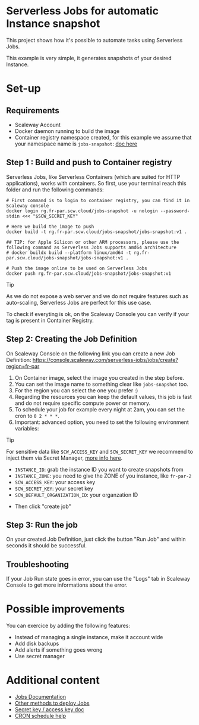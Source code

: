 # Serverless Jobs for automatic Instance snapshot

This project shows how it's possible to automate tasks using Serverless Jobs.

This example is very simple, it generates snapshots of your desired Instance.

# Set-up

## Requirements

- Scaleway Account
- Docker daemon running to build the image
- Container registry namespace created, for this example we assume that your namespace name is `jobs-snapshot`: [doc here](https://www.scaleway.com/en/docs/containers/container-registry/how-to/create-namespace/)

## Step 1 : Build and push to Container registry

Serverless Jobs, like Serverless Containers (which are suited for HTTP applications), works
with containers. So first, use your terminal reach this folder and run the following commands:

```shell
# First command is to login to container registry, you can find it in Scaleway console
docker login rg.fr-par.scw.cloud/jobs-snapshot -u nologin --password-stdin <<< "$SCW_SECRET_KEY"

# Here we build the image to push
docker build -t rg.fr-par.scw.cloud/jobs-snapshot/jobs-snapshot:v1 .

## TIP: for Apple Silicon or other ARM processors, please use the following command as Serverless Jobs supports amd64 architecture
# docker buildx build --platform linux/amd64 -t rg.fr-par.scw.cloud/jobs-snapshot/jobs-snapshot:v1 .

# Push the image online to be used on Serverless Jobs
docker push rg.fr-par.scw.cloud/jobs-snapshot/jobs-snapshot:v1
```
> [!TIP]
> As we do not expose a web server and we do not require features such as auto-scaling, Serverless Jobs are perfect for this use case.

To check if everyting is ok, on the Scaleway Console you can verify if your tag is present in Container Registry.

## Step 2: Creating the Job Definition

On Scaleway Console on the following link you can create a new Job Definition: https://console.scaleway.com/serverless-jobs/jobs/create?region=fr-par

1. On Container image, select the image you created in the step before.
1. You can set the image name to something clear like `jobs-snapshot` too.
1. For the region you can select the one you prefer :)
1. Regarding the resources you can keep the default values, this job is fast and do not require specific compute power or memory.
1. To schedule your job for example every night at 2am, you can set the cron to `0 2 * * *`.
1. Important: advanced option, you need to set the following environment variables:

> [!TIP]
> For sensitive data like `SCW_ACCESS_KEY` and `SCW_SECRET_KEY` we recommend to inject them via Secret Manager, [more info here](https://www.scaleway.com/en/docs/serverless/jobs/how-to/reference-secret-in-job/).

- `INSTANCE_ID`: grab the instance ID you want to create snapshots from
- `INSTANCE_ZONE`: you need to give the ZONE of you instance, like `fr-par-2`
- `SCW_ACCESS_KEY`: your access key
- `SCW_SECRET_KEY`: your secret key
- `SCW_DEFAULT_ORGANIZATION_ID`: your organzation ID

* Then click "create job"

## Step 3: Run the job

On your created Job Definition, just click the button "Run Job" and within seconds it should be successful.

## Troubleshooting

If your Job Run state goes in error, you can use the "Logs" tab in Scaleway Console to get more informations about the error.

# Possible improvements

You can exercice by adding the following features:

- Instead of managing a single instance, make it account wide
- Add disk backups
- Add alerts if something goes wrong
- Use secret manager

# Additional content

- [Jobs Documentation](https://www.scaleway.com/en/docs/serverless/jobs/how-to/create-job-from-scaleway-registry/)
- [Other methods to deploy Jobs](https://www.scaleway.com/en/docs/serverless/jobs/reference-content/deploy-job/)
- [Secret key / access key doc](https://www.scaleway.com/en/docs/identity-and-access-management/iam/how-to/create-api-keys/)
- [CRON schedule help](https://www.scaleway.com/en/docs/serverless/jobs/reference-content/cron-schedules/)
